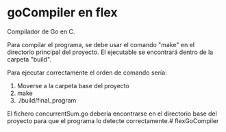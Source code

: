 # goCompiler en flex

Compilador de Go en C.

Para compilar el programa, se debe usar el comando "make" en el directorio principal del proyecto.
El ejecutable se encontrará dentro de la carpeta "build".

Para ejecutar correctamente el orden de comando sería:

1. Moverse a la carpeta base del proyecto
2. make
3. ./build/final_program

El fichero concurrentSum.go debería encontrarse en el directorio base del proyecto para que el programa lo detecte correctamente.# flexGoCompiler
